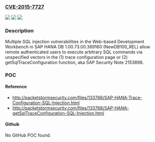 ### [CVE-2015-7727](https://cve.mitre.org/cgi-bin/cvename.cgi?name=CVE-2015-7727)
![](https://img.shields.io/static/v1?label=Product&message=n%2Fa&color=blue)
![](https://img.shields.io/static/v1?label=Version&message=n%2Fa&color=blue)
![](https://img.shields.io/static/v1?label=Vulnerability&message=n%2Fa&color=brighgreen)

### Description

Multiple SQL injection vulnerabilities in the Web-based Development Workbench in SAP HANA DB 1.00.73.00.389160 (NewDB100_REL) allow remote authenticated users to execute arbitrary SQL commands via unspecified vectors in the (1) trace configuration page or (2) getSqlTraceConfiguration function, aka SAP Security Note 2153898.

### POC

#### Reference
- http://packetstormsecurity.com/files/133766/SAP-HANA-Trace-Configuration-SQL-Injection.html
- http://packetstormsecurity.com/files/133768/SAP-HANA-getSqlTraceConfiguration-SQL-Injection.html

#### Github
No GitHub POC found.

